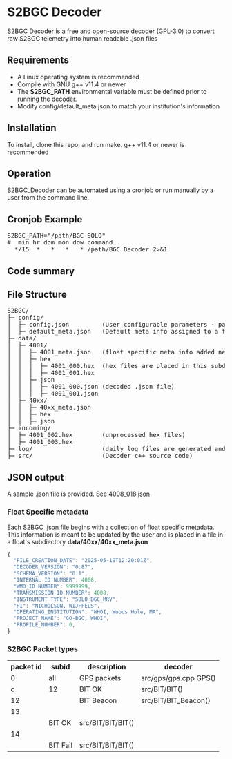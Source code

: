 <h1>S2BGC Decoder</h1>
<p>S2BGC Decoder is a free and open-source decoder (GPL-3.0) to convert raw S2BGC telemetry into human readable .json files</p>

<h2>Requirements</h2>
<ul>
  <li>A Linux operating system is recommended</li>
  <li>Compile with GNU g++ v11.4 or newer</li>
  <li>The <b>S2BGC_PATH</b> environmental variable must be defined prior to running the decoder.</li>
  <li>Modify config/default_meta.json to match your institution's information</li>
</ul>

<h2>Installation</h2>
<p>To install, clone this repo, and run make. g++ v11.4 or newer is recommended</p>

<h2>Operation</h2>
<p>S2BGC_Decoder can be automated using a cronjob or run manually by a user from the command line.</p>

<h2>Cronjob Example</h2>
<pre>
S2BGC_PATH="/path/BGC-SOLO"
#  min hr dom mon dow command
  */15  *   *   *   * /path/BGC_Decoder 2>&1
</pre>

<h2>Code summary</h2>

<h2>File Structure</h2>
<pre>
S2BGC/
├─ config/
│  ├─ config.json         (User configurable parameters - path definitions, etc..)
│  ├─ default_meta.json   (Default meta info assigned to a float)
├─ data/
│  ├─ 4001/
│  │  ├─ 4001_meta.json   (float specific meta info added near the top of each .json file)
│  │  ├─ hex
│  │  │  ├─ 4001_000.hex  (hex files are placed in this subdirectory after being processed)
│  │  │  ├─ 4001_001.hex
│  │  ├─ json
│  │  │  ├─ 4001_000.json (decoded .json file)
│  │  │  ├─ 4001_001.json
│  ├─ 40xx/
│  │  ├─ 40xx_meta.json
│  │  ├─ hex
│  │  ├─ json
├─ incoming/
│  ├─ 4001_002.hex        (unprocessed hex files)
│  ├─ 4001_003.hex
├─ log/                   (daily log files are generated and placed in this subdirectory)
├─ src/                   (Decoder c++ source code)
</pre>

<h2>JSON output</h2>
<p>A sample .json file is provided. See <a href="https://github.com/greenwood1981/S2BGC_Decoder/blob/master/example/4008_018.json">4008_018.json</a></p>

<h3>Float Specific metadata</h3>
<p>Each S2BGC .json file begins with a collection of float specific metadata. This information is meant to be updated by the user and is placed in a file in a float's subdiectory <b>data/40xx/40xx_meta.json</b></p>

```javascript
{
  "FILE_CREATION_DATE": "2025-05-19T12:20:01Z",
  "DECODER_VERSION": "0.87",
  "SCHEMA_VERSION": "0.1",
  "INTERNAL ID NUMBER": 4008,
  "WMO_ID NUMBER": 9999999,
  "TRANSMISSION ID NUMBER": 4008,
  "INSTRUMENT TYPE": "SOLO_BGC_MRV",
  "PI": "NICHOLSON, WIJFFELS",
  "OPERATING_INSTITUTION": "WHOI, Woods Hole, MA",
  "PROJECT_NAME": "GO-BGC, WHOI",
  "PROFILE_NUMBER": 0,
}
```

<h3>S2BGC Packet types</h3>
<table>
<tr><th>packet id</th><th>subid</th><th>description</th><th>decoder</th></tr>
<tr><td>0</td><td>all</td><td>GPS packets</td><td>src/gps/gps.cpp GPS()</td></tr>
<tr><td>c</td><td>12</td><td>BIT OK</td><td>src/BIT/BIT()</td></tr>
<tr><td>12</td><td></td><td>BIT Beacon</td><td>src/BIT/BIT_Beacon()</td></tr>
<tr><td>13</tr><td></td><td>BIT OK</td><td>src/BIT/BIT/BIT()</td></tr>
<tr><td>14</tr><td></td><td>BIT Fail</td><td>src/BIT/BIT/BIT()</td></tr>
</table>
